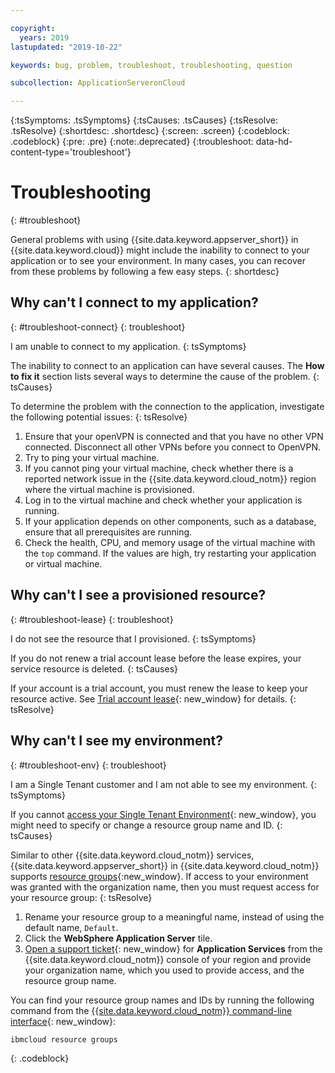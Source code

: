 ```yaml
---

copyright:
  years: 2019
lastupdated: "2019-10-22"

keywords: bug, problem, troubleshoot, troubleshooting, question

subcollection: ApplicationServeronCloud

---
```


{:tsSymptoms: .tsSymptoms}
{:tsCauses: .tsCauses}
{:tsResolve: .tsResolve}
{:shortdesc: .shortdesc}
{:screen: .screen}
{:codeblock: .codeblock}
{:pre: .pre}
{:note:.deprecated}
{:troubleshoot: data-hd-content-type='troubleshoot'}

# Troubleshooting
{: #troubleshoot}

General problems with using {{site.data.keyword.appserver_short}} in {{site.data.keyword.cloud}} might include the inability to connect to your application or to see your environment. In many cases, you can recover from these problems by following a few easy steps.
{: shortdesc}
<!-- where the first xxx is the long name of your service and the following xxx are pulled from your popular troubleshooting topics -->

## Why can't I connect to my application?
{: #troubleshoot-connect}
{: troubleshoot}

I am unable to connect to my application.
{: tsSymptoms}

The inability to connect to an application can have several causes. The **How to fix it** section lists several ways to determine the cause of the problem.
{: tsCauses}

To determine the problem with the connection to the application, investigate the following potential issues:
{: tsResolve}
1. Ensure that your openVPN is connected and that you have no other VPN connected. Disconnect all other VPNs before you connect to OpenVPN.
2. Try to ping your virtual machine.
3. If you cannot ping your virtual machine, check whether there is a reported network issue in the {{site.data.keyword.cloud_notm}} region where the virtual machine is provisioned.
4. Log in to the virtual machine and check whether your application is running.
5. If your application depends on other components, such as a database, ensure that all prerequisites are running.
6. Check the health, CPU, and memory usage of the virtual machine with the `top` command. If the values are high, try restarting your application or virtual machine.


## Why can't I see a provisioned resource?
{: #troubleshoot-lease}
{: troubleshoot}

I do not see the resource that I provisioned.
{: tsSymptoms}

If you do not renew a trial account lease before the lease expires, your service resource is deleted.
{: tsCauses}

If your account is a trial account, you must renew the lease to keep your resource active. See [Trial account lease](/docs/ApplicationServeronCloud?topic=ApplicationServeronCloud-getting-started#triallease){: new_window} for details.
{: tsResolve}

## Why can't I see my environment?
{: #troubleshoot-env}
{: troubleshoot}

I am a Single Tenant customer and I am not able to see my environment.
{: tsSymptoms}

If you cannot [access your Single Tenant Environment](/docs/ApplicationServeronCloud?topic=ApplicationServeronCloud-singleTenantEnvironment#singleTenantEnvironment){: new_window}, you might need to specify or change a resource group name and ID.
{: tsCauses}

Similar to other {{site.data.keyword.cloud_notm}} services, {{site.data.keyword.appserver_short}} in {{site.data.keyword.cloud_notm}} supports [resource groups](/docs/resources?topic=resources-rgs){:new_window}. If access to your environment was granted with the organization name, then you must request access for your resource group:
{: tsResolve}
1. Rename your resource group to a meaningful name, instead of using the default name, `Default`.
2. Click the **WebSphere Application Server** tile.
3. [Open a support ticket](/docs/ApplicationServeronCloud?topic=ApplicationServeronCloud-reporting_issues#reporting_issues){: new_window} for **Application Services** from the {{site.data.keyword.cloud_notm}} console of your region and provide your organization name, which you used to provide access, and the resource group name.

  You can find your resource group names and IDs by running the following command from the [{{site.data.keyword.cloud_notm}} command-line interface](/docs/cli?topic=cloud-cli-install-ibmcloud-cli){: new_window}:

  ```
  ibmcloud resource groups
  ```
  {: .codeblock}  

